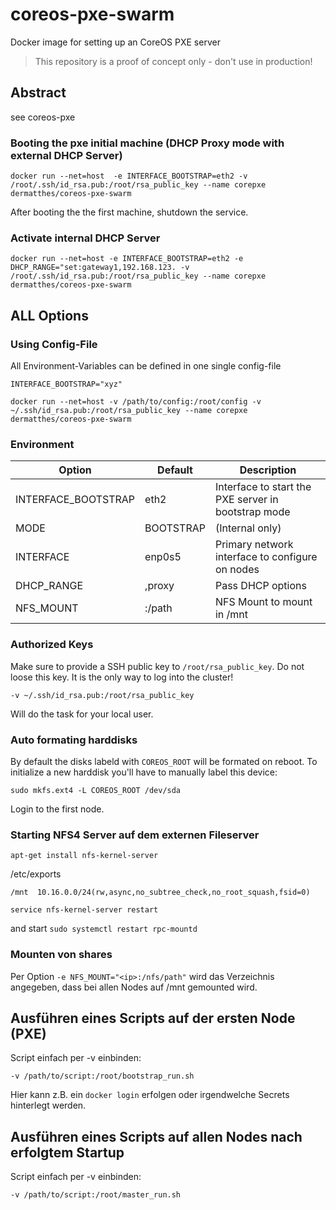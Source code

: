 # coreos-pxe-swarm
Docker image for setting up an CoreOS PXE server 

> This repository is a proof of concept only - don't use in production!
>

## Abstract

see coreos-pxe

### Booting the pxe initial machine (DHCP Proxy mode with external DHCP Server) 

```
docker run --net=host  -e INTERFACE_BOOTSTRAP=eth2 -v /root/.ssh/id_rsa.pub:/root/rsa_public_key --name corepxe dermatthes/coreos-pxe-swarm
```

After booting the the first machine, shutdown the service. 
 
### Activate internal DHCP Server

```
docker run --net=host -e INTERFACE_BOOTSTRAP=eth2 -e DHCP_RANGE="set:gateway1,192.168.123. -v /root/.ssh/id_rsa.pub:/root/rsa_public_key --name corepxe dermatthes/coreos-pxe-swarm
```


## ALL Options


### Using Config-File

All Environment-Variables can be defined in one single config-file

```
INTERFACE_BOOTSTRAP="xyz"

```

```
docker run --net=host -v /path/to/config:/root/config -v ~/.ssh/id_rsa.pub:/root/rsa_public_key --name corepxe dermatthes/coreos-pxe-swarm
```


### Environment

| Option              | Default           | Description                                           |
|---------------------|-------------------|-------------------------------------------------------|
| INTERFACE_BOOTSTRAP | eth2              | Interface to start the PXE server in bootstrap mode   |
| MODE                | BOOTSTRAP         | (Internal only)                                       |
| INTERFACE           | enp0s5            | Primary network interface to configure on nodes       |
| DHCP_RANGE          | <myip>,proxy      | Pass DHCP options                                     |
| NFS_MOUNT           | <ip>:/path        | NFS Mount to mount in /mnt                            |

### Authorized Keys

Make sure to provide a SSH public key to `/root/rsa_public_key`. Do not 
loose this key. It is the only way to log into the cluster!

```
-v ~/.ssh/id_rsa.pub:/root/rsa_public_key
```
Will do the task for your local user.



### Auto formating harddisks

By default the disks labeld with `COREOS_ROOT` will be formated 
 on reboot. To initialize a new harddisk you'll have to manually
 label this device:

```
sudo mkfs.ext4 -L COREOS_ROOT /dev/sda
```

Login to the first node.


### Starting NFS4 Server auf dem externen Fileserver

```
apt-get install nfs-kernel-server
```

/etc/exports
```
/mnt  10.16.0.0/24(rw,async,no_subtree_check,no_root_squash,fsid=0)
```


```
service nfs-kernel-server restart
```

and start `sudo systemctl restart rpc-mountd`


### Mounten von shares

Per Option `-e NFS_MOUNT="<ip>:/nfs/path"` wird das Verzeichnis 
angegeben, dass bei allen Nodes auf /mnt gemounted wird.

## Ausführen eines Scripts auf der ersten Node (PXE)

Script einfach per -v einbinden:

```
-v /path/to/script:/root/bootstrap_run.sh
```

Hier kann z.B. ein `docker login` erfolgen oder irgendwelche
Secrets hinterlegt werden.


## Ausführen eines Scripts auf allen Nodes nach erfolgtem Startup

Script einfach per -v einbinden:

```
-v /path/to/script:/root/master_run.sh
```